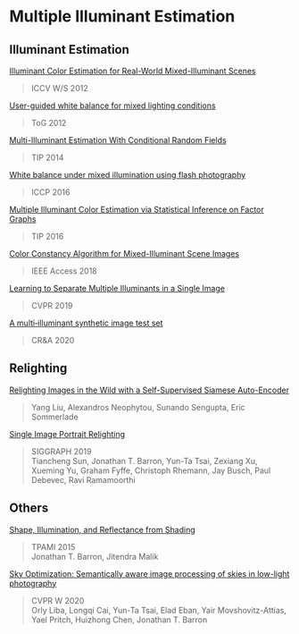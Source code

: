 # Multiple Illuminant Estimation

## Illuminant Estimation

[Illuminant Color Estimation for Real-World Mixed-Illuminant Scenes ](https://ieeexplore.ieee.org/document/6130332)  
> ICCV W/S 2012

[User-guided white balance for mixed lighting conditions ](https://dl.acm.org/doi/10.1145/2366145.2366219)  
> ToG 2012

[Multi-Illuminant Estimation With Conditional Random Fields ](https://ieeexplore.ieee.org/document/6637091)  
> TIP 2014

[White balance under mixed illumination using flash photography ](https://ieeexplore.ieee.org/abstract/document/7492879)  
> ICCP 2016

[Multiple Illuminant Color Estimation via Statistical Inference on Factor Graphs ](https://ieeexplore.ieee.org/abstract/document/7557073)  
> TIP 2016

[Color Constancy Algorithm for Mixed-Illuminant Scene Images ](https://ieeexplore.ieee.org/abstract/document/8300518)  
> IEEE Access 2018

[Learning to Separate Multiple Illuminants in a Single Image ](https://arxiv.org/abs/1811.12481)  
> CVPR 2019

[A multi‐illuminant synthetic image test set ](https://onlinelibrary.wiley.com/doi/full/10.1002/col.22535)  
> CR&A 2020


## Relighting

[Relighting Images in the Wild with a Self-Supervised Siamese Auto-Encoder ](https://arxiv.org/abs/2012.06444)  
> Yang Liu, Alexandros Neophytou, Sunando Sengupta, Eric Sommerlade

[Single Image Portrait Relighting ](https://arxiv.org/abs/1905.00824)  
> SIGGRAPH 2019  
> Tiancheng Sun, Jonathan T. Barron, Yun-Ta Tsai, Zexiang Xu, Xueming Yu, Graham Fyffe, Christoph Rhemann, Jay Busch, Paul Debevec, Ravi Ramamoorthi

## Others

[Shape, Illumination, and Reflectance from Shading ](https://arxiv.org/abs/2010.03592)  
> TPAMI 2015  
> Jonathan T. Barron, Jitendra Malik

[Sky Optimization: Semantically aware image processing of skies in low-light photography ](https://arxiv.org/abs/2006.10172)  
> CVPR W 2020  
> Orly Liba, Longqi Cai, Yun-Ta Tsai, Elad Eban, Yair Movshovitz-Attias, Yael Pritch, Huizhong Chen, Jonathan T. Barron
